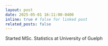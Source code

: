 ```yaml
---
layout: post
date: 2025-05-01 16:11:00-0400
inline: true # false for linked post
related_posts: false
---
```


Started MSc. Statistics at University of Guelph



